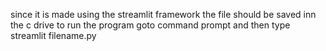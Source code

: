 since it is made using the streamlit framework
the file should be saved inn the c drive
to run the program goto command prompt and then type streamlit filename.py
